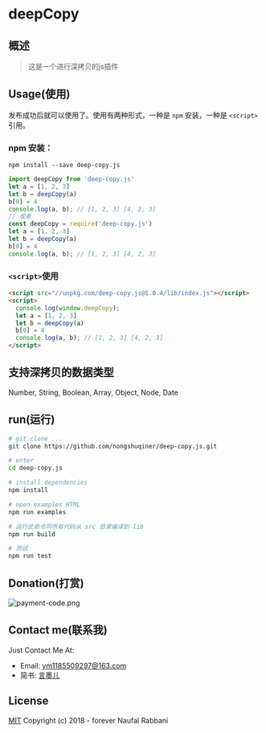 # deepCopy

## 概述

>这是一个进行深拷贝的js插件

## Usage(使用)

发布成功后就可以使用了。使用有两种形式，一种是 `npm` 安装，一种是 `<script>` 引用。

### npm 安装：

``` shell
npm install --save deep-copy.js
```

``` JavaScript
import deepCopy from 'deep-copy.js'
let a = [1, 2, 3]
let b = deepCopy(a)
b[0] = 4
console.log(a, b); // [1, 2, 3] [4, 2, 3]
// 或者
const deepCopy = require('deep-copy.js')
let a = [1, 2, 3]
let b = deepCopy(a)
b[0] = 4
console.log(a, b); // [1, 2, 3] [4, 2, 3]
```

### `<script>`使用

``` HTML
<script src="//unpkg.com/deep-copy.js@1.0.4/lib/index.js"></script>
<script>
  console.log(window.deepCopy);
  let a = [1, 2, 3]
  let b = deepCopy(a)
  b[0] = 4
  console.log(a, b); // [1, 2, 3] [4, 2, 3]
</script>
```

## 支持深拷贝的数据类型

Number, String, Boolean, Array, Object, Node, Date

## run(运行)

``` bash
# git clone ...
git clone https://github.com/nongshuqiner/deep-copy.js.git

# enter
cd deep-copy.js

# install dependencies
npm install

# open examples HTML
npm run examples

# 运行此命令将所有代码从 src 目录编译到 lib
npm run build

# 测试
npm run test
```

## Donation(打赏)

![payment-code.png](https://upload-images.jianshu.io/upload_images/4645892-20338f9a0a443ff2.png?imageMogr2/auto-orient/strip%7CimageView2/2/w/1240)

## Contact me(联系我)

Just Contact Me At:
- Email: ym1185509297@163.com
- 简书: [言墨儿](https://www.jianshu.com/u/319464da1cc1)

## License

[MIT](http://opensource.org/licenses/MIT) Copyright (c) 2018 - forever Naufal Rabbani
